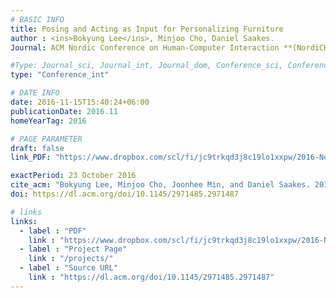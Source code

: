 ```yaml
---
# BASIC INFO
title: Posing and Acting as Input for Personalizing Furniture
author : <ins>Bokyung Lee</ins>, Minjoo Cho, Daniel Saakes.
Journal: ACM Nordic Conference on Human-Computer Interaction **(NordiCHI 2016)**

#Type: Journal_sci, Journal_int, Journal_dom, Conference_sci, Conference_int, conference_dom
type: "Conference_int"

# DATE INFO
date: 2016-11-15T15:40:24+06:00
publicationDate: 2016.11
homeYearTag: 2016

# PAGE PARAMETER
draft: false
link_PDF: "https://www.dropbox.com/scl/fi/jc9trkqd3j8c19lo1xxpw/2016-NordiCHI.pdf?rlkey=kj3f6rh9xlmxkdpu6rz7q2rcq&dl=0"

exactPeriod: 23 October 2016
cite_acm: "Bokyung Lee, Minjoo Cho, Joonhee Min, and Daniel Saakes. 2016. Posing and Acting as Input for Personalizing Furniture. In Proceedings of the 9th Nordic Conference on Human-Computer Interaction (NordiCHI '16). Association for Computing Machinery, New York, NY, USA, Article 44, 1–10."
doi: https://dl.acm.org/doi/10.1145/2971485.2971487

# links
links:
  - label : "PDF"
    link : "https://www.dropbox.com/scl/fi/jc9trkqd3j8c19lo1xxpw/2016-NordiCHI.pdf?rlkey=kj3f6rh9xlmxkdpu6rz7q2rcq&dl=0"
  - label : "Project Page"
    link : "/projects/"
  - label : "Source URL"
    link : "https://dl.acm.org/doi/10.1145/2971485.2971487"
---
```

